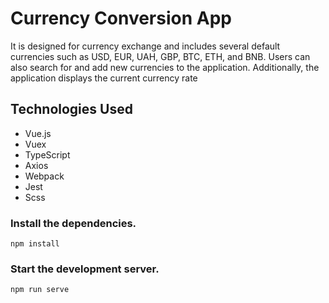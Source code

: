# Currency Conversion App
It is designed for currency exchange and includes several default currencies such as USD, EUR, UAH, GBP, BTC, ETH, and BNB. Users can also search for and add new currencies to the application. Additionally, the application displays the current currency rate

## Technologies Used
- Vue.js
- Vuex
- TypeScript
- Axios
- Webpack
- Jest
- Scss

### Install the dependencies.
```
npm install
```

### Start the development server.
```
npm run serve
